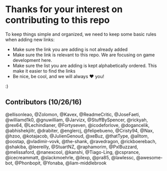 Thanks for your interest on contributing to this repo
=====================================================

To keep things simple and organized, we need to keep some basic rules when adding new links:

- Make sure the link you are adding is not already added
- Make sure the link is relevant to this repo. We are focusing on game development here.
- Make sure the list you are adding is kept alphabetically ordered. This make it easier to find the links
- Be nice, be cool, and we will always :heart: you!


:)


Contributors (10/26/16)
--------
@ellisonleao,
@Zolomon,
@Kavex,
@ReadmeCritic,
@JoseFaeti,
@williamd1k0,
@gnuwilliam,
@Jarvizx,
@StuffBySpencer,
@rickyah,
@rex64,
@Lechindianer,
@Fortyseven,
@icodeforlove,
@dogancelik,
@abhishekjiitr,
@drabiter,
@englercj,
@felipebueno,
@Cristy94,
@Nax,
@hzoo,
@kotajacob,
@JulienGenoud,
@xeBuz,
@thatType,
@alltom,
@oostap,
@vladimir-vovk,
@the-shank,
@ravedragon,
@rickboerebach,
@shakiba,
@leereilly,
@StuartNZ,
@raphamorim,
@PxlBuzzard,
@melissaford,
@nanexcool,
@kanshi,
@Tiago-Ling,
@csprance,
@icecreammatt,
@slackmoehrle,
@ilexp,
@pra85,
@lawlessc,
@awesome-bot,
@Phonbopit,
@Yonaba,
@liam-middlebrook



